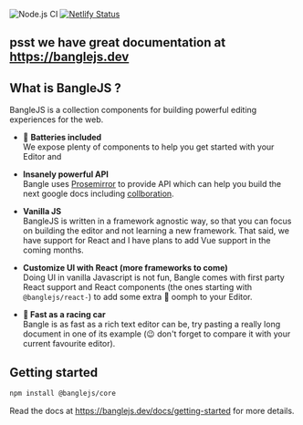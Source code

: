 ![Node.js CI](https://github.com/bangle-io/banglejs/workflows/Node.js%20CI/badge.svg) [![Netlify Status](https://api.netlify.com/api/v1/badges/6d032d9e-c63a-44e6-ae6d-d36a4905a147/deploy-status)](https://app.netlify.com/sites/bangle/deploys)

## psst we have great documentation at https://banglejs.dev

## What is BangleJS ?

BangleJS is a collection components for building powerful editing experiences for the web.

- :battery: **Batteries included**  
  We expose plenty of components to help you get started with your Editor and

- **Insanely powerful API**  
  Bangle uses [Prosemirror](https://prosemirror.net/) to provide API which can help you build the next google docs including [collboration](https://prosemirror.net/examples/collab/#edit-Example).

- **Vanilla JS**  
  BangleJS is written in a framework agnostic way, so that you can focus on building the editor and not learning a new framework. That said, we have support for React and I have plans to add Vue support in the coming months.

- **Customize UI with React (more frameworks to come)**  
  Doing UI in vanilla Javascript is not fun, Bangle comes with first party React support and React components (the ones starting with `@banglejs/react-`) to add some extra :nail_care: oomph to your Editor.

- **:car: Fast as a racing car**  
  Bangle is as fast as a rich text editor can be, try pasting a really long document in one of its example (:wink: don't forget to compare it with your current favourite editor).

## Getting started

```sh
npm install @banglejs/core
```

Read the docs at https://banglejs.dev/docs/getting-started for more details.
